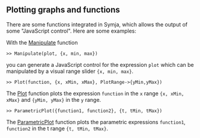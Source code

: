 ## Plotting graphs and functions

There are some functions integrated in Symja, which allows the output of some "JavaScript control". Here are some examples:

With the [Manipulate](functions/Manipulate.md) function

```
>> Manipulate(plot, {x, min, max})
```

you can generate a JavaScript control for the expression `plot` which can be manipulated by a visual range slider `{x, min, max}`.



```
>> Plot(function, {x, xMin, xMax}, PlotRange->{yMin,yMax})  
```

The [Plot](functions/Plot.md) function plots the expression `function` in the `x` range `{x, xMin, xMax}` and `{yMin, yMax}` in the `y` range.


```
>> ParametricPlot({function1, function2}, {t, tMin, tMax})
```

The [ParametricPlot](functions/ParametricPlot.md) function plots the parametric expressions `function1`, `function2` in the t range `{t, tMin, tMax}`.
